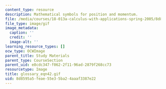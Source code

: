 ```yaml
---
content_type: resource
description: Mathematical symbols for position and momentum.
file: /media/courses/18-013a-calculus-with-applications-spring-2005/8d8595a5feae55e35ba24aaaf3387e22_glossary_eqn42.gif
file_type: image/gif
image_metadata:
  caption: ''
  credit: ''
  image-alt: ''
learning_resource_types: []
ocw_type: OCWImage
parent_title: Study Materials
parent_type: CourseSection
parent_uid: e8cdc347-f062-2f11-96ad-2879f268cc73
resourcetype: Image
title: glossary_eqn42.gif
uid: 8d8595a5-feae-55e3-5ba2-4aaaf3387e22
---
```

